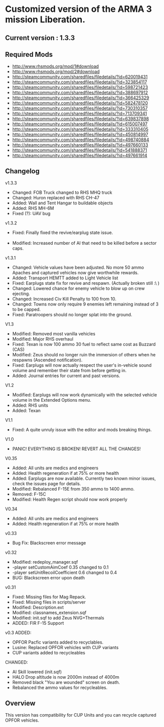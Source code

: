 # Customized version of the ARMA 3 mission Liberation.

## Current version : 1.3.3

## Required Mods
* http://www.rhsmods.org/mod/1#download
* http://www.rhsmods.org/mod/2#download
* http://steamcommunity.com/sharedfiles/filedetails/?id=620019431
* http://steamcommunity.com/sharedfiles/filedetails/?id=323854117
* http://steamcommunity.com/sharedfiles/filedetails/?id=598721423
* http://steamcommunity.com/sharedfiles/filedetails/?id=388697912
* http://steamcommunity.com/sharedfiles/filedetails/?id=366425329
* http://steamcommunity.com/sharedfiles/filedetails/?id=582478120
* http://steamcommunity.com/sharedfiles/filedetails/?id=730310357
* http://steamcommunity.com/sharedfiles/filedetails/?id=713709341
* http://steamcommunity.com/sharedfiles/filedetails/?id=639837898
* http://steamcommunity.com/sharedfiles/filedetails/?id=615007497
* http://steamcommunity.com/sharedfiles/filedetails/?id=333310405
* http://steamcommunity.com/sharedfiles/filedetails/?id=450814997
* http://steamcommunity.com/sharedfiles/filedetails/?id=498740884
* http://steamcommunity.com/sharedfiles/filedetails/?id=497660133
* http://steamcommunity.com/sharedfiles/filedetails/?id=541888371
* http://steamcommunity.com/sharedfiles/filedetails/?id=497661914

## Changelog
v1.3.3
* Changed: FOB Truck changed to RHS MHQ truck
* Changed: Huron replaced with RHS CH-47
* Added: Wall and Tent Hangar to buildable objects
* Added: RHS MH-6M
* Fixed (?): UAV bug


v1.3.2

* Fixed: Finally fixed the revive/earplug state issue.<br/><br/>
* Modified: Increased number of AI that need to be killed before a sector caps.

v1.3.1

* Changed: Vehicle values have been adjusted. No more 50 ammo Apaches and
captured vehicles now give worthwhile rewards.
* Added: Transport HEMTT added to Light Vehicle list
* Fixed: Earplugs state fix for revive and respawn. (Actually broken still :\ )
* Changed: Lowered chance for enemy vehicle to blow up on crew ejecting.
* Changed: Increased Civ Kill Penalty to 100 from 10.
* Changed: Towns now only require 9 enemies left remaining instead of 3 to be
capped.
* Fixed: Paratroopers should no longer splat into the ground.

V1.3
* Modified: Removed most vanilla vehicles
* Modified: Major RHS overhaul
* Fixed: Texan is now 100 ammo 30 fuel to reflect same cost as Buzzard (CAS)
* Modified: Zeus should no longer ruin the immersion of others when he respawns (Ascended notification).
* Fixed: Earplugs will now actually respect the user's in-vehicle sound volume and remember their state from before getting in.
* Added: Journal entries for current and past versions.

V1.2
* Modified: Earplugs will now work dynamically with the selected vehicle volume in the Extended Options menu.
* Added: RHS units
* Added: Texan

V1.1
* Fixed: A quite unruly issue with the editor and mods breaking things.

V1.0
* PANIC! EVERYTHING IS BROKEN! REVERT ALL THE CHANGES!

V0.35
* Added: All units are medics and engineers
* Added: Health regeneration if at 75% or more health
* Added: Earplugs are now available. Currently two known minor issues, check the issues page for details.
* Modified: Rebalanced F-15E from 350 ammo to 1400 ammo.
* Removed: F-15C
* Modified: Health Regen script should now work properly

V0.34
* Added: All units are medics and engineers
* Added: Health regeneration if at 75% or more health

v0.33
* Bug Fix: Blackscreen error message

v0.32
* Modified: redeploy_manager.sqf 	
* -player setCustomAimCoef 0.35 changed to 0.1
* -player setUnitRecoilCoefficient 0.6 changed to 0.4
* BUG: Blackscreen error upon death

v0.31
* Fixed: Missing files for Mag Repack.
* Fixed: Missing files in scripts/server
* Modified: Description.ext
* Modified: classnames_extension.sqf
* Modified: init.sqf to add Zeus NVG+Thermals
* ADDED: FIR F-15 Support

v0.3
ADDED:
* OPFOR Pacfic variants added to recyclables.
* Lusine: Replaced OPFOR vehicles with CUP variants
* CUP variants added to recycleables

CHANGED:
* AI Skill lowered (init.sqf)
* HALO Drop altitude is now 2000m instead of 4000m
* Removed black "You are wounded" screen on death.
* Rebalanced the ammo values for recycleables.

## Overview

This version has compatibility for CUP Units and you can recycle captured OPFOR vehicles.
